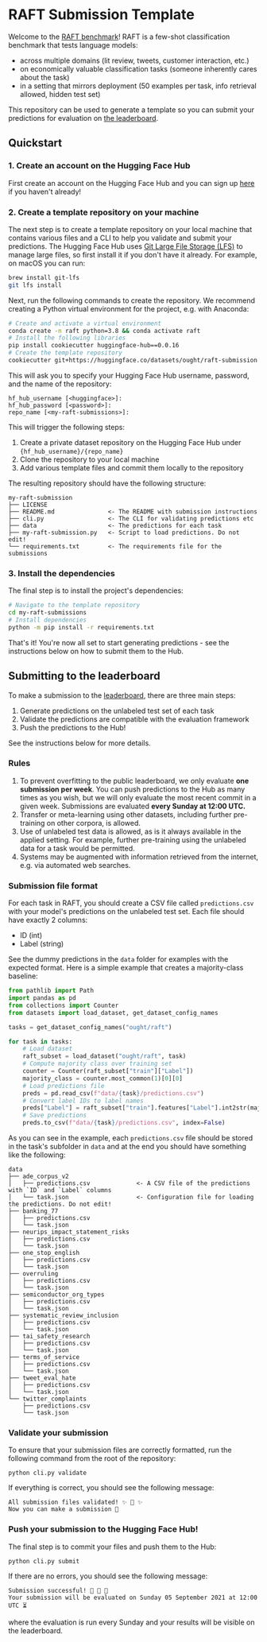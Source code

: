 # RAFT Submission Template

Welcome to the [RAFT benchmark](https://raft.elicit.org/)! RAFT is a few-shot classification benchmark that tests language models:

- across multiple domains (lit review, tweets, customer interaction, etc.)
- on economically valuable classification tasks (someone inherently cares about the task)
- in a setting that mirrors deployment (50 examples per task, info retrieval allowed, hidden test set)

This repository can be used to generate a template so you can submit your predictions for evaluation on [the leaderboard](https://huggingface.co/spaces/ought/raft-leaderboard).

## Quickstart

### 1. Create an account on the Hugging Face Hub

First create an account on the Hugging Face Hub and you can sign up [here](https://huggingface.co/join) if you haven't already!

### 2. Create a template repository on your machine

The next step is to create a template repository on your local machine that contains various files and a CLI to help you validate and submit your predictions. The Hugging Face Hub uses [Git Large File Storage (LFS)](https://git-lfs.github.com) to manage large files, so first install it if you don't have it already. For example, on macOS you can run:

```bash
brew install git-lfs
git lfs install
```

Next, run the following commands to create the repository. We recommend creating a Python virtual environment for the project, e.g. with Anaconda:

```bash
# Create and activate a virtual environment
conda create -n raft python=3.8 && conda activate raft
# Install the following libraries
pip install cookiecutter huggingface-hub==0.0.16
# Create the template repository
cookiecutter git+https://huggingface.co/datasets/ought/raft-submission
```

This will ask you to specify your Hugging Face Hub username, password, and the name of the repository:

```
hf_hub_username [<huggingface>]:
hf_hub_password [<password>]:
repo_name [<my-raft-submissions>]:
```

This will trigger the following steps:

1. Create a private dataset repository on the Hugging Face Hub under `{hf_hub_username}/{repo_name}`
2. Clone the repository to your local machine
3. Add various template files and commit them locally to the repository

The resulting repository should have the following structure:

```
my-raft-submission
├── LICENSE
├── README.md               <- The README with submission instructions
├── cli.py                  <- The CLI for validating predictions etc
├── data                    <- The predictions for each task
├── my-raft-submission.py   <- Script to load predictions. Do not edit!
└── requirements.txt        <- The requirements file for the submissions
```

### 3. Install the dependencies

The final step is to install the project's dependencies:

```bash
# Navigate to the template repository
cd my-raft-submissions
# Install dependencies
python -m pip install -r requirements.txt
```

That's it! You're now all set to start generating predictions - see the instructions below on how to submit them to the Hub.

## Submitting to the leaderboard

To make a submission to the [leaderboard](https://huggingface.co/spaces/ought/raft-leaderboard), there are three main steps:

1. Generate predictions on the unlabeled test set of each task
2. Validate the predictions are compatible with the evaluation framework
3. Push the predictions to the Hub!

See the instructions below for more details.

### Rules

1. To prevent overfitting to the public leaderboard, we only evaluate **one submission per week**. You can push predictions to the Hub as many times as you wish, but we will only evaluate the most recent commit in a given week. Submissions are evaluated **every Sunday at 12:00 UTC.**
2. Transfer or meta-learning using other datasets, including further pre-training on other corpora, is allowed.
3. Use of unlabeled test data is allowed, as is it always available in the applied setting. For example, further pre-training using the unlabeled data for a task would be permitted.
4. Systems may be augmented with information retrieved from the internet, e.g. via automated web searches.


### Submission file format

For each task in RAFT, you should create a CSV file called `predictions.csv` with your model's predictions on the unlabeled test set. Each file should have exactly 2 columns:

* ID (int)
* Label (string)

See the dummy predictions in the `data` folder for examples with the expected format. Here is a simple example that creates a majority-class baseline:

```python
from pathlib import Path
import pandas as pd
from collections import Counter
from datasets import load_dataset, get_dataset_config_names

tasks = get_dataset_config_names("ought/raft")

for task in tasks:
    # Load dataset
    raft_subset = load_dataset("ought/raft", task)
    # Compute majority class over training set
    counter = Counter(raft_subset["train"]["Label"])
    majority_class = counter.most_common(1)[0][0]
    # Load predictions file
    preds = pd.read_csv(f"data/{task}/predictions.csv")
    # Convert label IDs to label names
    preds["Label"] = raft_subset["train"].features["Label"].int2str(majority_class)
    # Save predictions
    preds.to_csv(f"data/{task}/predictions.csv", index=False)
```

As you can see in the example, each `predictions.csv` file should be stored in the task's subfolder in `data` and at the end you should have something like the following:

```
data
├── ade_corpus_v2
│   ├── predictions.csv             <- A CSV file of the predictions with `ID` and `Label` columns
│   └── task.json                   <- Configuration file for loading the predictions. Do not edit!
├── banking_77
│   ├── predictions.csv
│   └── task.json
├── neurips_impact_statement_risks
│   ├── predictions.csv
│   └── task.json
├── one_stop_english
│   ├── predictions.csv
│   └── task.json
├── overruling
│   ├── predictions.csv
│   └── task.json
├── semiconductor_org_types
│   ├── predictions.csv
│   └── task.json
├── systematic_review_inclusion
│   ├── predictions.csv
│   └── task.json
├── tai_safety_research
│   ├── predictions.csv
│   └── task.json
├── terms_of_service
│   ├── predictions.csv
│   └── task.json
├── tweet_eval_hate
│   ├── predictions.csv
│   └── task.json
└── twitter_complaints
    ├── predictions.csv
    └── task.json
```

### Validate your submission

To ensure that your submission files are correctly formatted, run the following command from the root of the repository:

```
python cli.py validate
```

If everything is correct, you should see the following message:

```
All submission files validated! ✨ 🚀 ✨
Now you can make a submission 🤗
```

### Push your submission to the Hugging Face Hub!

The final step is to commit your files and push them to the Hub:

```
python cli.py submit
```

If there are no errors, you should see the following message:

```
Submission successful! 🎉 🥳 🎉
Your submission will be evaluated on Sunday 05 September 2021 at 12:00 UTC ⏳
```

where the evaluation is run every Sunday and your results will be visible on the leaderboard.